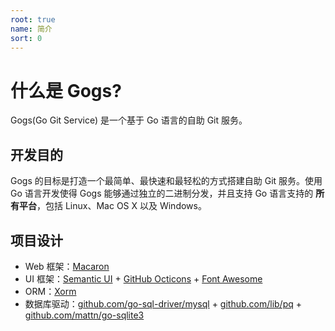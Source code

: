 ```yaml
---
root: true
name: 简介
sort: 0
---
```


# 什么是 Gogs?

Gogs(Go Git Service) 是一个基于 Go 语言的自助 Git 服务。

## 开发目的

Gogs 的目标是打造一个最简单、最快速和最轻松的方式搭建自助 Git 服务。使用 Go 语言开发使得 Gogs 能够通过独立的二进制分发，并且支持 Go 语言支持的 **所有平台**，包括 Linux、Mac OS X 以及 Windows。

## 项目设计

- Web 框架：[Macaron](https://github.com/Unknwon/macaron)
- UI 框架：[Semantic UI](http://semantic-ui.com/) + [GitHub Octicons](https://octicons.github.com/) + [Font Awesome](http://fontawesome.io/)
- ORM：[Xorm](https://github.com/go-xorm/xorm)
- 数据库驱动：[github.com/go-sql-driver/mysql](https://github.com/go-sql-driver/mysql) + [github.com/lib/pq](https://github.com/lib/pq) + [github.com/mattn/go-sqlite3](https://github.com/mattn/go-sqlite3)

